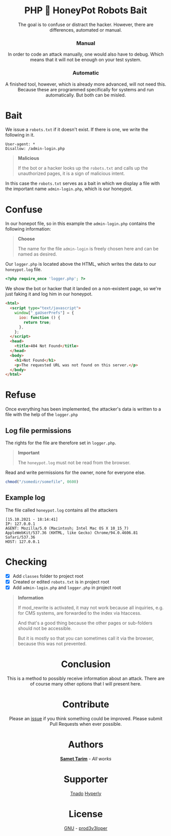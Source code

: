 <div align="center">

# PHP 🍯 HoneyPot Robots Bait

The goal is to confuse or distract the hacker.
However, there are differences, automated or manual.

### Manual

In order to code an attack manually, one would also have to debug. Which means that it will not be enough on your test system.

### Automatic

A finished tool, however, which is already more advanced, will not need this. Because these are programmed specifically for systems and run automatically. But both can be misled.

</div>

# Bait

We issue a `robots.txt` if it doesn't exist. If there is one, we write the following in it.

```
User-agent: *
Disallow: /admin-login.php
```

> **Malicious**
>
> If the bot or a hacker looks up the `robots.txt` and calls up the unauthorized pages, it is a sign of malicious intent.

In this case the `robots.txt` serves as a bait in which we display a file with the important name `admin-login.php`, which is our honeypot.

# Confuse

In our honepot file, so in this example the `admin-login.php` contains the following information:

> **Choose**
>
> The name for the file `admin-login` is freely chosen here and can be named as desired.

Our `logger.php` is located above the HTML, which writes the data to our `honeypot.log` file.

```php
<?php require_once 'logger.php'; ?>
```

We show the bot or hacker that it landed on a non-existent page, so we're just faking it and log him in our honeypot.

```html
<html>
  <script type="text/javascript">
    window["_gaUserPrefs"] = {
      ioo: function () {
        return true;
      },
    };
  </script>
  <head>
    <title>404 Not Found</title>
  </head>
  <body>
    <h1>Not Found</h1>
    <p>The requested URL was not found on this server.</p>
  </body>
</html>
```

# Refuse

Once everything has been implemented, the attacker's data is written to a file with the help of the `logger.php`

## Log file permissions

The rights for the file are therefore set in `logger.php`.

> **Important**
>
> The `honeypot.log` must not be read from the browser.

Read and write permissions for the owner, none for everyone else.

```php
chmod("/somedir/somefile", 0600)
```

## Example log

The file called `honeypot.log` contains all the attackers

```log
[15.10.2021 - 18:14:41]
IP: 127.0.0.1
AGENT: Mozilla/5.0 (Macintosh; Intel Mac OS X 10_15_7) AppleWebKit/537.36 (KHTML, like Gecko) Chrome/94.0.4606.81 Safari/537.36
HOST: 127.0.0.1
```

# Checking

- [x] Add `classes` folder to project root
- [x] Created or edited `robots.txt` is in project root
- [x] Add `admin-login.php` and `logger.php` in project root

> **Information**
>
> If mod_rewrite is activated, it may not work because all inquiries, e.g. for CMS systems, are forwarded to the index via htaccess.
>
> And that's a good thing because the other pages or sub-folders should not be accessible.
>
> But it is mostly so that you can sometimes call it via the browser, because this was not prevented.

<div align="center">

# Conclusion

This is a method to possibly receive information about an attack.
There are of course many other options that I will present here.

# Contribute

Please an [issue](https://github.com/prod3v3loper/php-honeypot-robots-bait/issues) if you
think something could be improved. Please submit Pull Requests when ever
possible.

# Authors

**[Samet Tarim](https://www.prod3v3loper.com)** - _All works_

# Supporter

[Tnado](https://www.tnado.com/blog/)
[Hyperly](https://www.hyperly.de)

# License

[GNU](https://github.com/prod3v3loper/php-honeypot-robots-bait/blob/master/LICENSE) - [prod3v3loper](https://www.tnado.com/author/prod3v3loper/)

</div>
